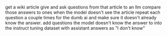 get a wiki article
give and ask questions from that article to an llm
compare those answers to ones when the model doesn't see the article
repeat each question a couple times for the dumb ai and make sure it doesn't already know the answer.
add questions the model doesn't know the answer to into the instruct tuning dataset with assistant answers as "I don't know"
